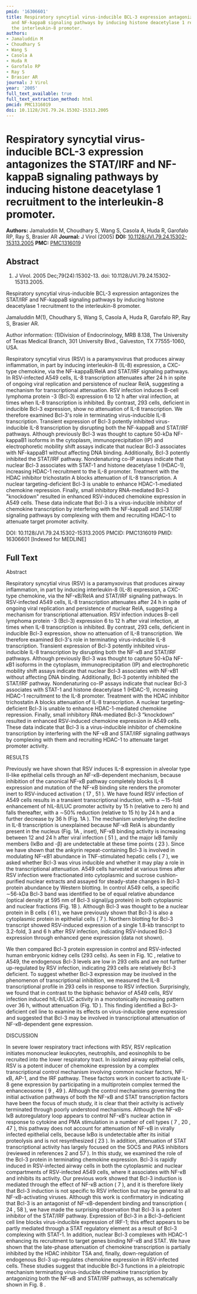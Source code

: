 ```yaml
---
pmid: '16306601'
title: Respiratory syncytial virus-inducible BCL-3 expression antagonizes the STAT/IRF
  and NF-kappaB signaling pathways by inducing histone deacetylase 1 recruitment to
  the interleukin-8 promoter.
authors:
- Jamaluddin M
- Choudhary S
- Wang S
- Casola A
- Huda R
- Garofalo RP
- Ray S
- Brasier AR
journal: J Virol
year: '2005'
full_text_available: true
full_text_extraction_method: html
pmcid: PMC1316019
doi: 10.1128/JVI.79.24.15302-15313.2005
---
```


# Respiratory syncytial virus-inducible BCL-3 expression antagonizes the STAT/IRF and NF-kappaB signaling pathways by inducing histone deacetylase 1 recruitment to the interleukin-8 promoter.
**Authors:** Jamaluddin M, Choudhary S, Wang S, Casola A, Huda R, Garofalo RP, Ray S, Brasier AR
**Journal:** J Virol (2005)
**DOI:** [10.1128/JVI.79.24.15302-15313.2005](https://doi.org/10.1128/JVI.79.24.15302-15313.2005)
**PMC:** [PMC1316019](https://www.ncbi.nlm.nih.gov/pmc/articles/PMC1316019/)

## Abstract

1. J Virol. 2005 Dec;79(24):15302-13. doi: 10.1128/JVI.79.24.15302-15313.2005.

Respiratory syncytial virus-inducible BCL-3 expression antagonizes the STAT/IRF 
and NF-kappaB signaling pathways by inducing histone deacetylase 1 recruitment 
to the interleukin-8 promoter.

Jamaluddin M(1), Choudhary S, Wang S, Casola A, Huda R, Garofalo RP, Ray S, 
Brasier AR.

Author information:
(1)Division of Endocrinology, MRB 8.138, The University of Texas Medical Branch, 
301 University Blvd., Galveston, TX 77555-1060, USA.

Respiratory syncytial virus (RSV) is a paramyxovirus that produces airway 
inflammation, in part by inducing interleukin-8 (IL-8) expression, a CXC-type 
chemokine, via the NF-kappaB/RelA and STAT/IRF signaling pathways. In 
RSV-infected A549 cells, IL-8 transcription attenuates after 24 h in spite of 
ongoing viral replication and persistence of nuclear RelA, suggesting a 
mechanism for transcriptional attenuation. RSV infection induces B-cell lymphoma 
protein -3 (Bcl-3) expression 6 to 12 h after viral infection, at times when 
IL-8 transcription is inhibited. By contrast, 293 cells, deficient in inducible 
Bcl-3 expression, show no attenuation of IL-8 transcription. We therefore 
examined Bcl-3's role in terminating virus-inducible IL-8 transcription. 
Transient expression of Bcl-3 potently inhibited virus-inducible IL-8 
transcription by disrupting both the NF-kappaB and STAT/IRF pathways. Although 
previously Bcl-3 was thought to capture 50-kDa NF-kappaB1 isoforms in the 
cytoplasm, immunoprecipitation (IP) and electrophoretic mobility shift assays 
indicate that nuclear Bcl-3 associates with NF-kappaB1 without affecting DNA 
binding. Additionally, Bcl-3 potently inhibited the STAT/IRF pathway. 
Nondenaturing co-IP assays indicate that nuclear Bcl-3 associates with STAT-1 
and histone deacetylase 1 (HDAC-1), increasing HDAC-1 recruitment to the IL-8 
promoter. Treatment with the HDAC inhibitor trichostatin A blocks attenuation of 
IL-8 transcription. A nuclear targeting-deficient Bcl-3 is unable to enhance 
HDAC-1-mediated chemokine repression. Finally, small inhibitory RNA-mediated 
Bcl-3 "knockdown" resulted in enhanced RSV-induced chemokine expression in A549 
cells. These data indicate that Bcl-3 is a virus-inducible inhibitor of 
chemokine transcription by interfering with the NF-kappaB and STAT/IRF signaling 
pathways by complexing with them and recruiting HDAC-1 to attenuate target 
promoter activity.

DOI: 10.1128/JVI.79.24.15302-15313.2005
PMCID: PMC1316019
PMID: 16306601 [Indexed for MEDLINE]

## Full Text

Abstract

Respiratory syncytial virus (RSV) is a paramyxovirus that produces airway inflammation, in part by inducing interleukin-8 (IL-8) expression, a CXC-type chemokine, via the NF-κB/RelA and STAT/IRF signaling pathways. In RSV-infected A549 cells, IL-8 transcription attenuates after 24 h in spite of ongoing viral replication and persistence of nuclear RelA, suggesting a mechanism for transcriptional attenuation. RSV infection induces B-cell lymphoma protein -3 (Bcl-3) expression 6 to 12 h after viral infection, at times when IL-8 transcription is inhibited. By contrast, 293 cells, deficient in inducible Bcl-3 expression, show no attenuation of IL-8 transcription. We therefore examined Bcl-3's role in terminating virus-inducible IL-8 transcription. Transient expression of Bcl-3 potently inhibited virus-inducible IL-8 transcription by disrupting both the NF-κB and STAT/IRF pathways. Although previously Bcl-3 was thought to capture 50-kDa NF-κB1 isoforms in the cytoplasm, immunoprecipitation (IP) and electrophoretic mobility shift assays indicate that nuclear Bcl-3 associates with NF-κB1 without affecting DNA binding. Additionally, Bcl-3 potently inhibited the STAT/IRF pathway. Nondenaturing co-IP assays indicate that nuclear Bcl-3 associates with STAT-1 and histone deacetylase 1 (HDAC-1), increasing HDAC-1 recruitment to the IL-8 promoter. Treatment with the HDAC inhibitor trichostatin A blocks attenuation of IL-8 transcription. A nuclear targeting-deficient Bcl-3 is unable to enhance HDAC-1-mediated chemokine repression. Finally, small inhibitory RNA-mediated Bcl-3 “knockdown” resulted in enhanced RSV-induced chemokine expression in A549 cells. These data indicate that Bcl-3 is a virus-inducible inhibitor of chemokine transcription by interfering with the NF-κB and STAT/IRF signaling pathways by complexing with them and recruiting HDAC-1 to attenuate target promoter activity.

RESULTS

Previously we have shown that RSV induces IL-8 expression in alveolar type II-like epithelial cells through an NF-κB-dependent mechanism, because inhibition of the canonical NF-κB pathway completely blocks IL-8 expression and mutation of the NF-κB binding site renders the promoter inert to RSV-induced activation ( 17 , 51 ). We have found RSV infection of A549 cells results in a transient transcriptional induction, with a ∼15-fold enhancement of hIL-8/LUC promoter activity by 15 h (relative to zero h) and falls thereafter, with a ∼50% reduction (relative to 15 h) by 24 h and a further decrease by 36 h (Fig. 1A ). The mechanism underlying the decline in IL-8 transcription is unexplained because NF-κB RelA is abundantly present in the nucleus (Fig. 1A , inset), NF-κB binding activity is increasing between 12 and 24 h after viral infection ( 51 ), and the major IκB family members (IκBα and -β) are undetectable at these time points ( 23 ). Since we have shown that the ankyrin repeat-containing Bcl-3 is involved in modulating NF-κB1 abundance in TNF-stimulated hepatic cells ( 7 ), we asked whether Bcl-3 was virus inducible and whether it may play a role in the transcriptional attenuation. A549 cells harvested at various times after RSV infection were fractionated into cytoplasmic and sucrose cushion-purified nuclear extracts and assayed for steady-state changes in Bcl-3 protein abundance by Western blotting. In control A549 cells, a specific ∼56-kDa Bcl-3 band was identified to be of equal relative abundance (optical density at 595 nm of Bcl-3 signal/μg protein) in both cytoplasmic and nuclear fractions (Fig. 1B ). Although Bcl-3 was thought to be a nuclear protein in B cells ( 61 ), we have previously shown that Bcl-3 is also a cytoplasmic protein in epithelial cells ( 7 ). Northern blotting for Bcl-3 transcript showed RSV-induced expression of a single 1.8-kb transcript to 3.2-fold, 3 and 6 h after RSV infection, indicating RSV-induced Bcl-3 expression through enhanced gene expression (data not shown).

We then compared Bcl-3 protein expression in control and RSV-infected human embryonic kidney cells (293 cells). As seen in Fig. 1C , relative to A549, the endogenous Bcl-3 levels are low in 293 cells and are not further up-regulated by RSV infection, indicating 293 cells are relatively Bcl-3 deficient. To suggest whether Bcl-3 expression may be involved in the phenomenon of transcriptional inhibition, we measured the IL-8 transcriptional profile in 293 cells in response to RSV infection. Surprisingly, we found that in contrast to the biphasic behavior of A549 cells, RSV infection induced hIL-8/LUC activity in a monotonically increasing pattern over 36 h, without attenuation (Fig. 1D ). This finding identified a Bcl-3-deficient cell line to examine its effects on virus-inducible gene expression and suggested that Bcl-3 may be involved in transcriptional attenuation of NF-κB-dependent gene expression.

DISCUSSION

In severe lower respiratory tract infections with RSV, RSV replication initiates mononuclear leukocytes, neutrophils, and eosinophils to be recruited into the lower respiratory tract. In isolated airway epithelial cells, RSV is a potent inducer of chemokine expression by a complex transcriptional control mechanism involving common nuclear factors, NF-κB, AP-1, and the IRF pathway. These factors work in concert to activate IL-8 gene expression by participating in a multiprotein complex termed the enhanceosome ( 9 , 49 ). Although the control mechanisms governing the initial activation pathways of both the NF-κB and STAT transcription factors have been the focus of much study, it is clear that their activity is actively terminated through poorly understood mechanisms. Although the NF-κB-IκB autoregulatory loop appears to control NF-κB's nuclear action in response to cytokine and PMA stimulation in a number of cell types ( 7 , 20 , 47 ), this pathway does not account for attenuation of NF-κB in virally infected epithelial cells, because IκBα is undetectable after its initial proteolysis and is not resynthesized ( 23 ). In addition, attenuation of STAT transcriptional activity has largely focused on the SOCS and PIAS inhibitors (reviewed in references 2 and 57 ). In this study, we examined the role of the Bcl-3 protein in terminating chemokine expression. Bcl-3 is rapidly induced in RSV-infected airway cells in both the cytoplasmic and nuclear compartments of RSV-infected A549 cells, where it associates with NF-κB and inhibits its activity. Our previous work showed that Bcl-3 induction is mediated through the effect of NF-κB action ( 7 ), and it is therefore likely that Bcl-3 induction is not specific to RSV infection but may be general to all NF-κB-activating viruses. Although this work is confirmatory in indicating that Bcl-3 is an antagonist of NF-κB-dependent binding and transcription ( 24 , 58 ), we have made the surprising observation that Bcl-3 is a potent inhibitor of the STAT/IRF pathway. Expression of Bcl-3 in a Bcl-3-deficient cell line blocks virus-inducible expression of IRF-1; this effect appears to be partly mediated through a STAT regulatory element as a result of Bcl-3 complexing with STAT-1. In addition, nuclear Bcl-3 complexes with HDAC-1 enhancing its recruitment to target genes binding NF-κB and STAT. We have shown that the late-phase attenuation of chemokine transcription is partially inhibited by the HDAC inhibitor TSA and, finally, down-regulation of endogenous Bcl-3 up-regulates chemokine expression in RSV-infected cells. These studies suggest that inducible Bcl-3 functions in a pleiotropic mechanism terminating virus-inducible chemokine transcription by antagonizing both the NF-κB and STAT/IRF pathways, as schematically shown in Fig. 8 .
